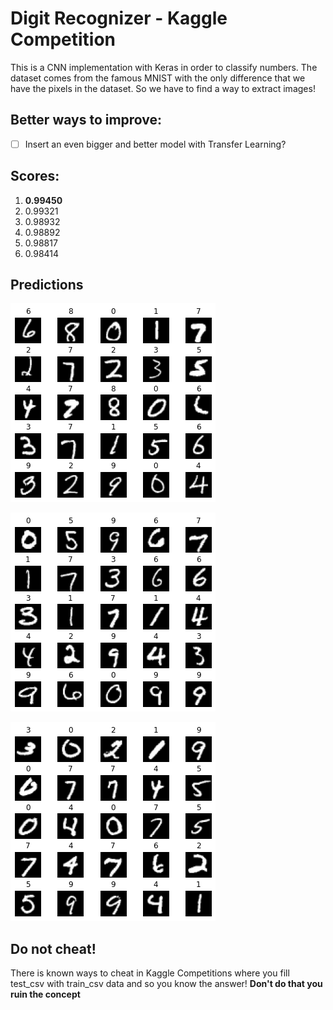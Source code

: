 # Digit Recognizer - Kaggle Competition

This is a CNN implementation with Keras in order to classify numbers.
The dataset comes from the famous MNIST with the only difference that we have the pixels in the dataset.
So we have to find a way to extract images!

## Better ways to improve:

- [ ] Insert an even bigger and better model with Transfer Learning?

## Scores:

1. **0.99450**
2. 0.99321
3. 0.98932
4. 0.98892
5. 0.98817
6. 0.98414

## Predictions

![Alt text](./assets/image1.png?raw=true)

![Alt text](./assets/image2.png?raw=true)

![Alt text](./assets/image3.png?raw=true)

## Do not cheat!

There is known ways to cheat in Kaggle Competitions where you fill test_csv with train_csv data and so you know the answer! **Don't do that you ruin the concept**
